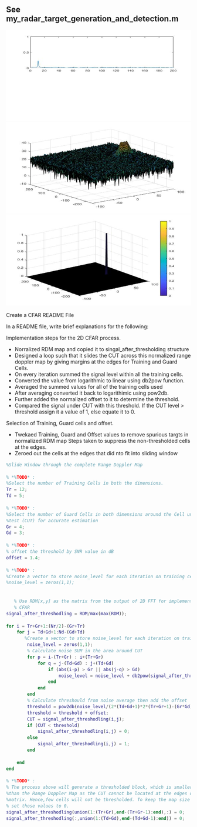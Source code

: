 ## See my_radar_target_generation_and_detection.m

<img src="RangeFFT.jpg" width="820" height="248" />
<img src="RDM.jpg" width="820" height="248" />
<img src="target_detection.jpg" width="820" height="248" />


Create a CFAR README File

In a README file, write brief explanations for the following:

Implementation steps for the 2D CFAR process.
- Norralized RDM map and copied it to singal_after_thresholding structure
- Designed a loop such that it slides the CUT across this normalized range doppler map by giving margins at the edges for Training and Guard Cells.
- On every iteration summed the signal level within all the training cells. 
- Converted the value from logarithmic to linear using db2pow function. 
- Averaged the summed values for all of the training cells used
- After averaging converted it back to logarithimic using pow2db.
- Further added the normalized offset to it to determine the threshold. 
- Compared the signal under CUT with this threshold. If the CUT level > threshold assign it a value of 1, else equate it to 0.

Selection of Training, Guard cells and offset.
- Twekaed Training, Guard and Offset values to remove spurious targts in normalized RDM map
Steps taken to suppress the non-thresholded cells at the edges.
- Zeroed out the cells at the edges that did nto fit into sliding window

```matlab
%Slide Window through the complete Range Doppler Map

% *%TODO* :
%Select the number of Training Cells in both the dimensions.
Tr = 12;
Td = 5;

% *%TODO* :
%Select the number of Guard Cells in both dimensions around the Cell under 
%test (CUT) for accurate estimation
Gr = 4;
Gd = 3;

% *%TODO* :
% offset the threshold by SNR value in dB
offset = 1.4;

% *%TODO* :
%Create a vector to store noise_level for each iteration on training cells
%noise_level = zeros(1,1);


   % Use RDM[x,y] as the matrix from the output of 2D FFT for implementing
   % CFAR
signal_after_threshodling = RDM/max(max(RDM));

for i = Tr+Gr+1:(Nr/2)-(Gr+Tr)
    for j = Td+Gd+1:Nd-(Gd+Td)       
       %Create a vector to store noise_level for each iteration on training cells
        noise_level = zeros(1,1);        
        % Calculate noise SUM in the area around CUT
        for p = i-(Tr+Gr) : i+(Tr+Gr)
            for q = j-(Td+Gd) : j+(Td+Gd)
                if (abs(i-p) > Gr || abs(j-q) > Gd)
                    noise_level = noise_level + db2pow(signal_after_threshodling(p,q));
                end
            end
        end        
        % Calculate threshould from noise average then add the offset
        threshold = pow2db(noise_level/(2*(Td+Gd+1)*2*(Tr+Gr+1)-(Gr*Gd)-1));
        threshold = threshold + offset;
        CUT = signal_after_threshodling(i,j);        
        if (CUT < threshold)
            signal_after_threshodling(i,j) = 0;
        else
            signal_after_threshodling(i,j) = 1;
        end
        
    end
end

% *%TODO* :
% The process above will generate a thresholded block, which is smaller 
%than the Range Doppler Map as the CUT cannot be located at the edges of
%matrix. Hence,few cells will not be thresholded. To keep the map size same
% set those values to 0. 
signal_after_threshodling(union(1:(Tr+Gr),end-(Tr+Gr-1):end),:) = 0; 
signal_after_threshodling(:,union(1:(Td+Gd),end-(Td+Gd-1):end)) = 0;
```

